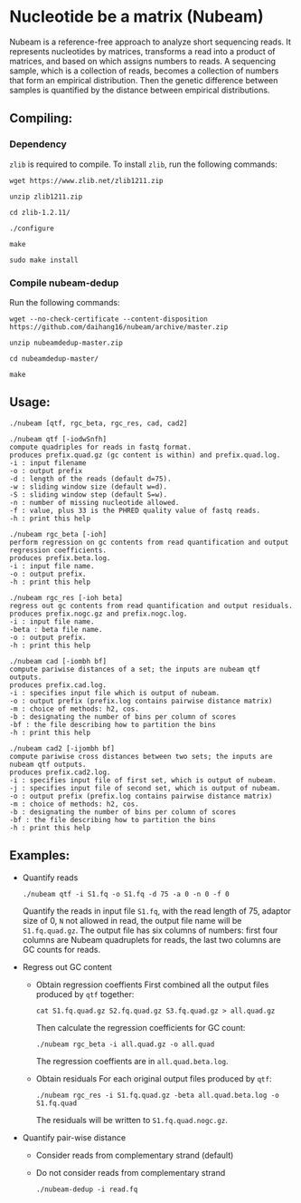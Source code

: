 # Nucleotide be a matrix (Nubeam)
Nubeam is a reference-free approach to analyze short sequencing reads. 
It represents nucleotides by matrices, 
transforms a read into a product of matrices, 
and based on which assigns numbers to reads. 
A sequencing sample, which is a collection of reads, becomes a collection of numbers that form an empirical distribution. 
Then the genetic difference between samples is quantified by the distance between empirical distributions.
## Compiling:
### Dependency
`zlib` is required to compile. To install `zlib`, run the following commands:

`wget https://www.zlib.net/zlib1211.zip`

`unzip zlib1211.zip`

`cd zlib-1.2.11/`

`./configure`

`make`

`sudo make install`
### Compile nubeam-dedup
Run the following commands:

`wget --no-check-certificate --content-disposition https://github.com/daihang16/nubeam/archive/master.zip`

`unzip nubeamdedup-master.zip`

`cd nubeamdedup-master/`

`make`
## Usage:
```
./nubeam [qtf, rgc_beta, rgc_res, cad, cad2]

./nubeam qtf [-iodwSnfh]
compute quadriples for reads in fastq format.
produces prefix.quad.gz (gc content is within) and prefix.quad.log.
-i : input filename
-o : output prefix
-d : length of the reads (default d=75).
-w : sliding window size (default w=d).
-S : sliding window step (default S=w).
-n : number of missing nucleotide allowed.
-f : value, plus 33 is the PHRED quality value of fastq reads.
-h : print this help

./nubeam rgc_beta [-ioh]
perform regression on gc contents from read quantification and output regression coefficients.
produces prefix.beta.log.
-i : input file name.
-o : output prefix.
-h : print this help

./nubeam rgc_res [-ioh beta]
regress out gc contents from read quantification and output residuals.
produces prefix.nogc.gz and prefix.nogc.log.
-i : input file name.
-beta : beta file name.
-o : output prefix.
-h : print this help

./nubeam cad [-iombh bf]
compute pariwise distances of a set; the inputs are nubeam qtf outputs.
produces prefix.cad.log.
-i : specifies input file which is output of nubeam.
-o : output prefix (prefix.log contains pairwise distance matrix)
-m : choice of methods: h2, cos.
-b : designating the number of bins per column of scores
-bf : the file describing how to partition the bins
-h : print this help

./nubeam cad2 [-ijombh bf]
compute pariwise cross distances between two sets; the inputs are nubeam qtf outputs.
produces prefix.cad2.log.
-i : specifies input file of first set, which is output of nubeam.
-j : specifies input file of second set, which is output of nubeam.
-o : output prefix (prefix.log contains pairwise distance matrix)
-m : choice of methods: h2, cos.
-b : designating the number of bins per column of scores
-bf : the file describing how to partition the bins
-h : print this help
```
## Examples:
- Quantify reads

  `./nubeam qtf -i S1.fq -o S1.fq -d 75 -a 0 -n 0 -f 0`
  
  Quantify the reads in input file `S1.fq`, with the read length of 75, adaptor size of 0, `N` not allowed in read, the output file name will be `S1.fq.quad.gz`. The output file has six columns of numbers: first four columns are Nubeam quadruplets for reads, the last two columns are GC counts for reads.

- Regress out GC content
  - Obtain regression coeffients
    First combined all the output files produced by `qtf` together:
  
    `cat S1.fq.quad.gz S2.fq.quad.gz S3.fq.quad.gz > all.quad.gz`
  
    Then calculate the regression coefficients for GC count:

    `./nubeam rgc_beta -i all.quad.gz -o all.quad`
  
    The regression coeffients are in `all.quad.beta.log`.
  - Obtain residuals
    For each original output files produced by `qtf`:
    
    `./nubeam rgc_res -i S1.fq.quad.gz -beta all.quad.beta.log -o S1.fq.quad`
    
    The residuals will be written to `S1.fq.quad.nogc.gz`.
  
- Quantify pair-wise distance
  - Consider reads from complementary strand (default)
  
  - Do not consider reads from complementary strand
  
    `./nubeam-dedup -i read.fq`
    
